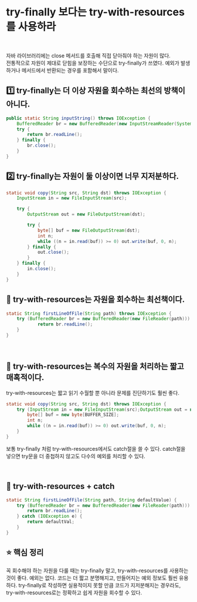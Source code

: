# try-finally 보다는 try-with-resources 를 사용하라
</br>

자바 라이브러리에는 close 메서드를 호출해 직접 닫아줘야 하는 자원이 많다.  <br>
전통적으로 자원이 제대로 닫힘을 보장하는 수단으로 try-finally가 쓰였다. 예외가 발생하거나 메서드에서 반환되는 경우를 포함해서 말이다. <br>

## 1️⃣ try-finally는 더 이상 자원을 회수하는 최선의 방책이 아니다. 
```java
public static String inputString() throws IOException {
    BufferedReader br = new BufferedReader(new InputStreamReader(System.in));
    try {
        return br.readLine();
    } finally {
        br.close();
    }
}
```

## 2️⃣ try-finally는 자원이 둘 이상이면 너무 지저분하다.
```java
static void copy(String src, String dst) throws IOException {
    InputStream in = new FileInputStream(src);

    try {
        OutputStream out = new FileOutputStream(dst);

        try {
            byte[] buf = new FileOutputStream(dst);
            int n;
            while ((n = in.read(buf)) >= 0) out.write(buf, 0, n);
        } finally {
            out.close();
        }
    } finally {
        in.close();
    }
}
```

## 📌 try-with-resources는 자원을 회수하는 최선책이다.
```java
static String firstLineOfFile(String path) throws IOException {
    try (BufferedReader br = new BufferedReader(new FileReader(path))) {
            return br.readLine();
    }
}
```
<br>

## 📌 try-with-resources는 복수의 자원을 처리하는 짧고 매혹적이다.
try-with-resources는 짧고 읽기 수월할 뿐 아니라 문제를 진단하기도 훨씬 좋다. 
```java
static void copy(String src, String dst) throws IOException {
    try (InputStream in = new FileInputStream(src);OutputStream out = new FileOutputStream(dst)) {
        byte[] buf = new byte[BUFFER_SIZE];
        int n;
        while ((n = in.read(buf)) >= 0) out.write(buf, 0, n);
    }
}
```

보통 try-finally 처럼 try-with-resources에서도 catch절을 쓸 수 있다. catch절을 넣으면 try문을 더 중첩하지 않고도 다수의 예외를 처리할 수 있다.

<br>

## 📌 try-with-resources + catch
```java
static String firstLineOfFile(String path, String defaultValue) {
    try (BufferedReader br = new BufferedReader(new FileReader(path))) {
        return br.readLine();
    } catch (IOException e) {
        return defaultVal;
    }
}
```

## ⭐️ 핵심 정리
꼭 회수해야 하는 자원을 다룰 때는 try-finally 말고, try-with-resources를 사용하는 것이 좋다. 예외는 없다. 코드는 더 짧고 분명해지고, 만들어지는 예외 정보도 훨씬 유용하다. try-finally로 작성하면 실용적이지 못할 만큼 코드가 지저분해지는 경우라도, try-with-resources로는 정확하고 쉽게 자원을 회수할 수 있다.
